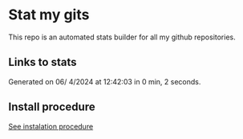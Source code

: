 # Stat my gits

This repo is an automated stats builder for all my github repositories.

## Links to stats


Generated on 06/ 4/2024 at 12:42:03 in 0 min, 2 seconds.

## Install procedure

[See instalation procedure](./src/install.md)
